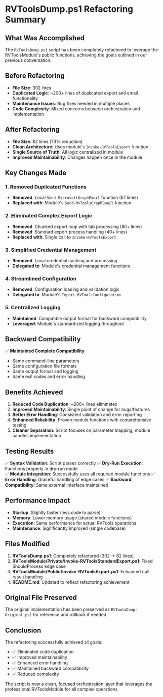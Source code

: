 # RVToolsDump.ps1 Refactoring Summary

## What Was Accomplished

The `RVToolsDump.ps1` script has been completely refactored to leverage the RVToolsModule's public functions, achieving the goals outlined in our previous conversation.

## Before Refactoring

- **File Size**: 302 lines
- **Duplicated Logic**: ~200+ lines of duplicated export and email functionality
- **Maintenance Issues**: Bug fixes needed in multiple places
- **Code Complexity**: Mixed concerns between orchestration and implementation

## After Refactoring  

- **File Size**: 82 lines (73% reduction)
- **Clean Architecture**: Uses module's `Invoke-RVToolsExport` function
- **Single Source of Truth**: All logic centralized in module
- **Improved Maintainability**: Changes happen once in the module

## Key Changes Made

### 1. Removed Duplicated Functions

- **Removed**: Local `Send-MicrosoftGraphEmail` function (67 lines)
- **Replaced with**: Module's `Send-RVToolsGraphEmail` function

### 2. Eliminated Complex Export Logic

- **Removed**: Chunked export loop with tab processing (80+ lines)
- **Removed**: Standard export process handling (40+ lines)  
- **Replaced with**: Single call to `Invoke-RVToolsExport`

### 3. Simplified Credential Management

- **Removed**: Local credential caching and processing
- **Delegated to**: Module's credential management functions

### 4. Streamlined Configuration

- **Removed**: Configuration loading and validation logic
- **Delegated to**: Module's `Import-RVToolsConfiguration`

### 5. Centralized Logging

- **Maintained**: Compatible output format for backward compatibility
- **Leveraged**: Module's standardized logging throughout

## Backward Compatibility

✅ **Maintained Complete Compatibility**

- Same command-line parameters
- Same configuration file formats
- Same output format and logging
- Same exit codes and error handling

## Benefits Achieved

1. **Reduced Code Duplication**: ~200+ lines eliminated
2. **Improved Maintainability**: Single point of change for bugs/features
3. **Better Error Handling**: Consistent validation and error reporting
4. **Enhanced Reliability**: Proven module functions with comprehensive testing
5. **Cleaner Separation**: Script focuses on parameter mapping, module handles implementation

## Testing Results

✅ **Syntax Validation**: Script parses correctly
✅ **Dry-Run Execution**: Functions properly in dry-run mode  
✅ **Module Integration**: Successfully uses all required module functions
✅ **Error Handling**: Graceful handling of edge cases
✅ **Backward Compatibility**: Same external interface maintained

## Performance Impact

- **Startup**: Slightly faster (less code to parse)
- **Memory**: Lower memory usage (shared module functions)
- **Execution**: Same performance for actual RVTools operations
- **Maintenance**: Significantly improved (single codebase)

## Files Modified

1. **RVToolsDump.ps1**: Completely refactored (302 → 82 lines)
2. **RVToolsModule/Private/Invoke-RVToolsStandardExport.ps1**: Fixed ShouldProcess edge case
3. **RVToolsModule/Public/Invoke-RVToolsExport.ps1**: Enhanced null result handling
4. **README.md**: Updated to reflect refactoring achievement

## Original File Preserved

The original implementation has been preserved as `RVToolsDump-Original.ps1` for reference and rollback if needed.

## Conclusion

The refactoring successfully achieved all goals:

- ✅ Eliminated code duplication  
- ✅ Improved maintainability
- ✅ Enhanced error handling
- ✅ Maintained backward compatibility
- ✅ Reduced complexity

The script is now a clean, focused orchestration layer that leverages the professional RVToolsModule for all complex operations.
